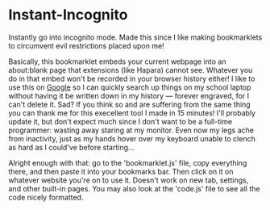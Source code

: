 # Instant-Incognito
Instantly go into incognito mode. Made this since I like making bookmarklets to circumvent evil restrictions placed upon me!

Basically, this bookmarklet embeds your current webpage into an about:blank page that extensions (like Hapara) cannot see. Whatever you do in that embed won't be recorded in your browser history either! I like to use this on [Google](<https://www.google.com/>) so I can quickly search up things on my school laptop without having it be written down in my history — forever engraved, for I can't delete it. Sad? If you think so and are suffering from the same thing you can thank me for this execellent tool I made in 15 minutes! I'll probably update it, but don't expect much since I don't want to be a full-time programmer: wasting away staring at my monitor. Even now my legs ache from inactivity, just as my hands hover over my keyboard unable to clench as hard as I could've before starting...

Alright enough with that: go to the 'bookmarklet.js' file, copy everything there, and then paste it into your bookmarks bar. Then click on it on whatever website you're on to use it. Doesn't work on new tab, settings, and other built-in pages. You may also look at the 'code.js' file to see all the code nicely formatted.
